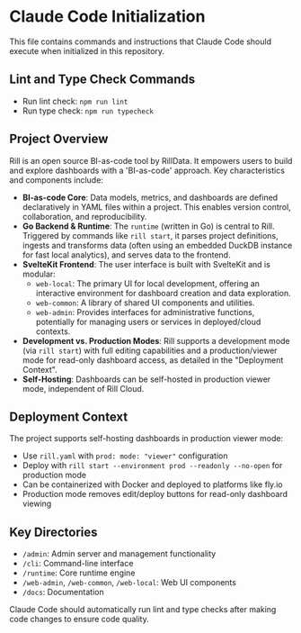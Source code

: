 # Claude Code Initialization

This file contains commands and instructions that Claude Code should execute when initialized in this repository.

## Lint and Type Check Commands

- Run lint check: `npm run lint`
- Run type check: `npm run typecheck`


## Project Overview

Rill is an open source BI-as-code tool by RillData. It empowers users to build and explore dashboards with a 'BI-as-code' approach.
Key characteristics and components include:

-   **BI-as-code Core**: Data models, metrics, and dashboards are defined declaratively in YAML files within a project. This enables version control, collaboration, and reproducibility.
-   **Go Backend & Runtime**: The `runtime` (written in Go) is central to Rill. Triggered by commands like `rill start`, it parses project definitions, ingests and transforms data (often using an embedded DuckDB instance for fast local analytics), and serves data to the frontend.
-   **SvelteKit Frontend**: The user interface is built with SvelteKit and is modular:
    -   `web-local`: The primary UI for local development, offering an interactive environment for dashboard creation and data exploration.
    -   `web-common`: A library of shared UI components and utilities.
    -   `web-admin`: Provides interfaces for administrative functions, potentially for managing users or services in deployed/cloud contexts.
-   **Development vs. Production Modes**: Rill supports a development mode (via `rill start`) with full editing capabilities and a production/viewer mode for read-only dashboard access, as detailed in the "Deployment Context".
-   **Self-Hosting**: Dashboards can be self-hosted in production viewer mode, independent of Rill Cloud.


## Deployment Context

The project supports self-hosting dashboards in production viewer mode:
- Use `rill.yaml` with `prod: mode: "viewer"` configuration
- Deploy with `rill start --environment prod --readonly --no-open` for production mode
- Can be containerized with Docker and deployed to platforms like fly.io
- Production mode removes edit/deploy buttons for read-only dashboard viewing

## Key Directories

- `/admin`: Admin server and management functionality
- `/cli`: Command-line interface
- `/runtime`: Core runtime engine
- `/web-admin`, `/web-common`, `/web-local`: Web UI components
- `/docs`: Documentation

Claude Code should automatically run lint and type checks after making code changes to ensure code quality.